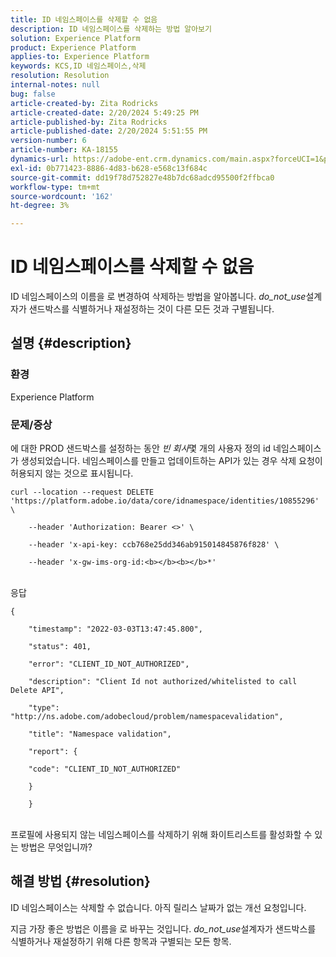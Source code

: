 ```yaml
---
title: ID 네임스페이스를 삭제할 수 없음
description: ID 네임스페이스를 삭제하는 방법 알아보기
solution: Experience Platform
product: Experience Platform
applies-to: Experience Platform
keywords: KCS,ID 네임스페이스,삭제
resolution: Resolution
internal-notes: null
bug: false
article-created-by: Zita Rodricks
article-created-date: 2/20/2024 5:49:25 PM
article-published-by: Zita Rodricks
article-published-date: 2/20/2024 5:51:55 PM
version-number: 6
article-number: KA-18155
dynamics-url: https://adobe-ent.crm.dynamics.com/main.aspx?forceUCI=1&pagetype=entityrecord&etn=knowledgearticle&id=e8603b5f-18d0-ee11-9079-6045bd006b4b
exl-id: 0b771423-8886-4d83-b628-e568c13f684c
source-git-commit: dd19f78d752827e48b7dc68adcd95500f2ffbca0
workflow-type: tm+mt
source-wordcount: '162'
ht-degree: 3%

---
```


# ID 네임스페이스를 삭제할 수 없음


ID 네임스페이스의 이름을 로 변경하여 삭제하는 방법을 알아봅니다. *do_not_use*&#x200B;설계자가 샌드박스를 식별하거나 재설정하는 것이 다른 모든 것과 구별됩니다.

## 설명 {#description}


### <b>환경</b>

Experience Platform



### <b>문제/증상</b>

에 대한 PROD 샌드박스를 설정하는 동안 *빈 회사*&#x200B;몇 개의 사용자 정의 id 네임스페이스가 생성되었습니다. 네임스페이스를 만들고 업데이트하는 API가 있는 경우 삭제 요청이 허용되지 않는 것으로 표시됩니다.


```
curl --location --request DELETE 'https://platform.adobe.io/data/core/idnamespace/identities/10855296' \

    --header 'Authorization: Bearer <>' \

    --header 'x-api-key: ccb768e25dd346ab915014845876f828' \

    --header 'x-gw-ims-org-id:<b></b><b></b>*'
```


<br>응답<br>

```
{

    "timestamp": "2022-03-03T13:47:45.800",

    "status": 401,

    "error": "CLIENT_ID_NOT_AUTHORIZED",

    "description": "Client Id not authorized/whitelisted to call Delete API",

    "type": "http://ns.adobe.com/adobecloud/problem/namespacevalidation",

    "title": "Namespace validation",

    "report": {

    "code": "CLIENT_ID_NOT_AUTHORIZED"

    }

    }
```


<br>프로필에 사용되지 않는 네임스페이스를 삭제하기 위해 화이트리스트를 활성화할 수 있는 방법은 무엇입니까?<br>



## 해결 방법 {#resolution}


ID 네임스페이스는 삭제할 수 없습니다. 아직 릴리스 날짜가 없는 개선 요청입니다.

지금 가장 좋은 방법은 이름을 로 바꾸는 것입니다. *do_not_use*&#x200B;설계자가 샌드박스를 식별하거나 재설정하기 위해 다른 항목과 구별되는 모든 항목.
